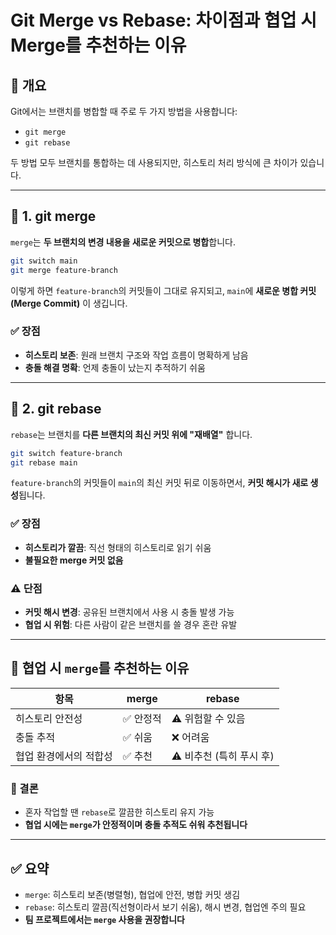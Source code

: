 # Git Merge vs Rebase: 차이점과 협업 시 Merge를 추천하는 이유

## 📌 개요

Git에서는 브랜치를 병합할 때 주로 두 가지 방법을 사용합니다:

- `git merge`
- `git rebase`

두 방법 모두 브랜치를 통합하는 데 사용되지만, 히스토리 처리 방식에 큰 차이가 있습니다.

---

## 🔀 1. git merge

`merge`는 **두 브랜치의 변경 내용을 새로운 커밋으로 병합**합니다.

```bash
git switch main
git merge feature-branch
```

이렇게 하면 `feature-branch`의 커밋들이 그대로 유지되고, `main`에 **새로운 병합 커밋(Merge Commit)** 이 생깁니다.

### ✅ 장점

- **히스토리 보존**: 원래 브랜치 구조와 작업 흐름이 명확하게 남음
- **충돌 해결 명확**: 언제 충돌이 났는지 추적하기 쉬움

---

## 🔁 2. git rebase

`rebase`는 브랜치를 **다른 브랜치의 최신 커밋 위에 "재배열"** 합니다.

```bash
git switch feature-branch
git rebase main
```

`feature-branch`의 커밋들이 `main`의 최신 커밋 뒤로 이동하면서, **커밋 해시가 새로 생성**됩니다.

### ✅ 장점

- **히스토리가 깔끔**: 직선 형태의 히스토리로 읽기 쉬움
- **불필요한 merge 커밋 없음**

### ⚠️ 단점

- **커밋 해시 변경**: 공유된 브랜치에서 사용 시 충돌 발생 가능
- **협업 시 위험**: 다른 사람이 같은 브랜치를 쓸 경우 혼란 유발

---

## 👥 협업 시 `merge`를 추천하는 이유

| 항목 | merge | rebase |
|------|-------|--------|
| 히스토리 안전성 | ✅ 안정적 | ⚠️ 위험할 수 있음 |
| 충돌 추적 | ✅ 쉬움 | ❌ 어려움 |
| 협업 환경에서의 적합성 | ✅ 추천 | ⚠️ 비추천 (특히 푸시 후) |

### 📌 결론

- 혼자 작업할 땐 `rebase`로 깔끔한 히스토리 유지 가능
- **협업 시에는 `merge`가 안정적이며 충돌 추적도 쉬워 추천됩니다**

---

## ✅ 요약

- `merge`: 히스토리 보존(병렬형), 협업에 안전, 병합 커밋 생김
- `rebase`: 히스토리 깔끔(직선형이라서 보기 쉬움), 해시 변경, 협업엔 주의 필요
- **팀 프로젝트에서는 `merge` 사용을 권장합니다**
